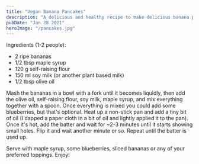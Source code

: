 ```yaml
---
title: "Vegan Banana Pancakes"
description: "A delicious and healthy recipe to make delicious banana pancakes"
pubDate: "Jan 28 2021"
heroImage: "/pancakes.jpg"
---
```


Ingredients (1-2 people):

- 2 ripe bananas
- 1/2 tbsp maple syrup
- 120 g self-raising flour
- 150 ml soy milk (or another plant based milk)
- 1/2 tbsp olive oil

Mash the bananas in a bowl with a fork until it becomes liquidly, then add the
olive oil, self-raising flour, soy milk, maple syrup, and mix everything
together with a spoon. Once everything is mixed you could add some blueberries,
but that's optional. Heat up a non-stick pan and add a tiny bit of oil (I dapped
a paper cloth in a bit of oil and lightly applied it to the pan). Once it's hot,
add the batter and wait for ~2-3 minutes until it starts showing small holes.
Flip it and wait another minute or so. Repeat until the batter is used up.

Serve with maple syrup, some blueberries, sliced bananas or any of your
preferred toppings. Enjoy!
